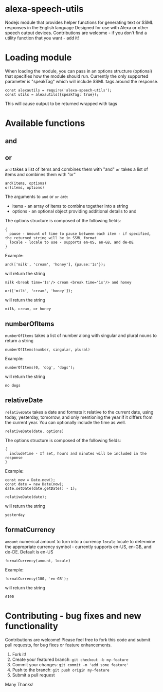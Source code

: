 # alexa-speech-utils
Nodejs module that provides helper functions for generating text or SSML responses in the English language
Designed for use with Alexa or other speech output devices.  Contributions are welcome - if you don't find
a utility function that you want - add it!

# Loading module

When loading the module, you can pass in an options structure (optional) that specifies how the module should
run.  Currently the only supported parameter is "speakTag" which will include SSML tags around the response.

```
const alexautils = require('alexa-speech-utils');
const utils = alexautils({speakTag: true});
```

This will cause output to be returned wrapped with <speak> tags

# Available functions
## and
## or

`and` takes a list of items and combines them with "and"
`or` takes a list of items and combines them with "or"

```
and(items, options)
or(items, options)
```

The arguments to `and` or `or` are:

 * items - an array of items to combine together into a string
 * options - an optional object providing additional details to and
 
The options structure is composed of the following fields:

```
{
  pause - Amount of time to pause between each item - if specified, the returned string will be in SSML format
  locale - locale to use - supports en-US, en-GB, and de-DE
}
```

Example:

```
and(['milk', 'cream', 'honey'], {pause:'1s'});
```

will return the string

```
milk <break time='1s'/> cream <break time='1s'/> and honey
```

```
or(['milk', 'cream', 'honey']);
```

will return the string

```
milk, cream, or honey
```
## numberOfItems

`numberOfItems` takes a list of number along with singular and plural nouns to return a string

```
numberOfItems(number, singular, plural)
```

Example:

```
numberOfItems(0, 'dog', 'dogs');
```

will return the string

```
no dogs
```
## relativeDate

`relativeDate` takes a date and formats it relative to the current date, using today, yesterday,
tomorrow, and only mentioning the year if it differs from the current year.  You can optionally
include the time as well.

```
relativeDate(date, options)
```

The options structure is composed of the following fields:

```
{
  includeTime - If set, hours and minutes will be included in the response
}
```

Example:

```
const now = Date.now();
const date = new Date(now);
date.setDate(date.getDate() - 1);

relativeDate(date);
```

will return the string

```
yesterday
```

## formatCurrency

`amount` numerical amount to turn into a currency
`locale` locale to determine the appropriate currency symbol - currently supports en-US, en-GB, and de-DE.  Default is en-US

```
formatCurrency(amount, locale)
```

Example:

```
formatCurrency(100, 'en-GB');
```

will return the string

```
£100
```

# Contributing - bug fixes and new functionality

Contributions are welcome!  Please feel free to fork this code and submit pull requests, for bug fixes or feature enhancements.

 1. Fork it!
 2. Create your featured branch: `git checkout -b my-feature`
 3. Commit your changes: `git commit -m 'add some feature'`
 4. Push to the branch: `git push origin my-feature`
 5. Submit a pull request

Many Thanks!
